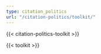```yaml
---
type: citation_politics
url: "/citation-politics/toolkit/"
---
```


{{< citation-politics-toolkit >}}


{{< toolkit >}}
